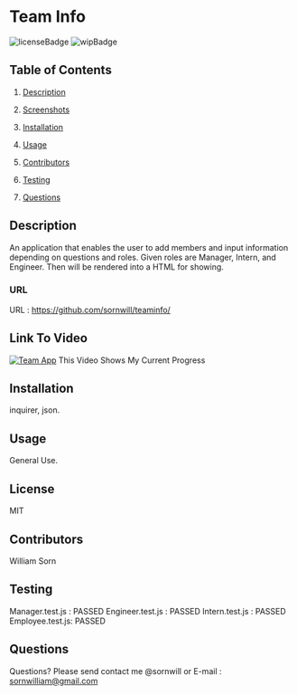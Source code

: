   
# Team Info
![licenseBadge](https://img.shields.io/badge/license-MIT-brightgreen)
![wipBadge](https://img.shields.io/badge/Work-InProgress-red)
## Table of Contents 
1. [Description](#description)

2. [Screenshots](#screenshots)

3. [Installation](#installation)

4. [Usage](#usage)

5. [Contributors](#contributors)

6. [Testing](#testing)

7. [Questions](#questions)

    
## Description 
An application that enables the user to add members and input information depending on questions and roles. Given roles are Manager, Intern, and Engineer. Then will be rendered into a HTML for showing.

### URL
URL : https://github.com/sornwill/teaminfo/

## Link To Video
[![Team App](http://img.youtube.com/vi/xQrdTrPwzUE/0.jpg)](http://www.youtube.com/watch?v=xQrdTrPwzUE "Team App")
This Video Shows My Current Progress
    
## Installation
inquirer, json. 
    
## Usage
General Use. 
    
## License
MIT 
    
## Contributors
William Sorn 
    
## Testing
Manager.test.js : PASSED
Engineer.test.js : PASSED
Intern.test.js : PASSED
Employee.test.js: PASSED  
      
## Questions
Questions? Please send contact me @sornwill or E-mail : sornwilliam@gmail.com
      
